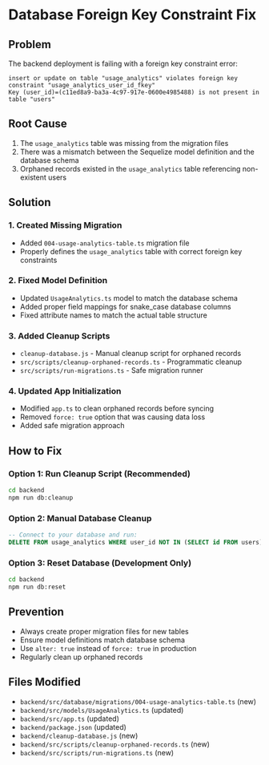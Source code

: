 # Database Foreign Key Constraint Fix

## Problem
The backend deployment is failing with a foreign key constraint error:
```
insert or update on table "usage_analytics" violates foreign key constraint "usage_analytics_user_id_fkey"
Key (user_id)=(c11ed8a9-ba3a-4c97-917e-0600e4985488) is not present in table "users"
```

## Root Cause
1. The `usage_analytics` table was missing from the migration files
2. There was a mismatch between the Sequelize model definition and the database schema
3. Orphaned records existed in the `usage_analytics` table referencing non-existent users

## Solution

### 1. Created Missing Migration
- Added `004-usage-analytics-table.ts` migration file
- Properly defines the `usage_analytics` table with correct foreign key constraints

### 2. Fixed Model Definition
- Updated `UsageAnalytics.ts` model to match the database schema
- Added proper field mappings for snake_case database columns
- Fixed attribute names to match the actual table structure

### 3. Added Cleanup Scripts
- `cleanup-database.js` - Manual cleanup script for orphaned records
- `src/scripts/cleanup-orphaned-records.ts` - Programmatic cleanup
- `src/scripts/run-migrations.ts` - Safe migration runner

### 4. Updated App Initialization
- Modified `app.ts` to clean orphaned records before syncing
- Removed `force: true` option that was causing data loss
- Added safe migration approach

## How to Fix

### Option 1: Run Cleanup Script (Recommended)
```bash
cd backend
npm run db:cleanup
```

### Option 2: Manual Database Cleanup
```sql
-- Connect to your database and run:
DELETE FROM usage_analytics WHERE user_id NOT IN (SELECT id FROM users);
```

### Option 3: Reset Database (Development Only)
```bash
cd backend
npm run db:reset
```

## Prevention
- Always create proper migration files for new tables
- Ensure model definitions match database schema
- Use `alter: true` instead of `force: true` in production
- Regularly clean up orphaned records

## Files Modified
- `backend/src/database/migrations/004-usage-analytics-table.ts` (new)
- `backend/src/models/UsageAnalytics.ts` (updated)
- `backend/src/app.ts` (updated)
- `backend/package.json` (updated)
- `backend/cleanup-database.js` (new)
- `backend/src/scripts/cleanup-orphaned-records.ts` (new)
- `backend/src/scripts/run-migrations.ts` (new)

